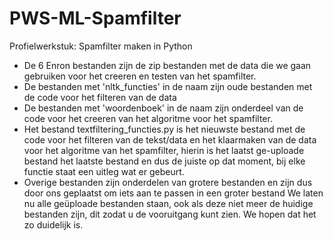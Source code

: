 # PWS-ML-Spamfilter
Profielwerkstuk: Spamfilter maken in Python 
- De 6 Enron bestanden zijn de zip bestanden met de data die we gaan gebruiken voor het creeren en testen van het spamfilter.
- De bestanden met 'nltk_functies' in de naam zijn oude bestanden met  de code voor het filteren van de data 
- De bestanden met 'woordenboek' in de naam zijn onderdeel van de code voor het creeren van het algoritme voor het spamfilter.
- Het bestand textfiltering_functies.py is het nieuwste bestand met de code voor het filteren van de tekst/data en het 
  klaarmaken van de data voor het algoritme van het spamfilter, hierin is het laatst ge-uploade bestand het laatste 
  bestand en dus de juiste op dat moment, bij elke functie staat een uitleg wat er gebeurt.
- Overige bestanden zijn onderdelen van grotere bestanden en zijn dus door ons geplaatst om iets aan te passen in een groter 
  bestand
We laten nu alle geüploade bestanden staan, ook als deze niet meer de huidige bestanden zijn, dit zodat u de vooruitgang kunt 
zien. 
We hopen dat het zo duidelijk is. 
